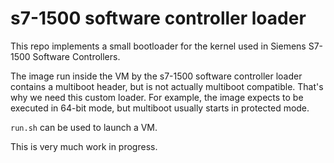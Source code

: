 # s7-1500 software controller loader

This repo implements a small bootloader for the kernel used in Siemens S7-1500 Software Controllers.

The image run inside the VM by the s7-1500 software controller loader contains a multiboot header, but is not actually multiboot compatible. That's why we need this custom loader. For example, the image expects to be executed in 64-bit mode, but multiboot usually starts in protected mode.

`run.sh` can be used to launch a VM.

This is very much work in progress.